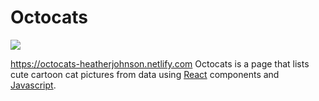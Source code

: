 # Octocats
![](http://recordit.co/grufBM4jKQ.gif)


https://octocats-heatherjohnson.netlify.com
Octocats is a page that lists cute cartoon cat pictures from data using [React](https://reactjs.org) components and [Javascript](https://www.javascript.com).
